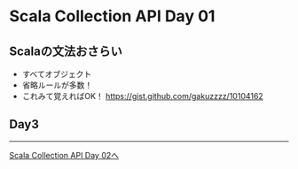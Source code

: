 # Scala Collection API Day 01

## Scalaの文法おさらい
- すべてオブジェクト
 - 省略ルールが多数！
 - これみて覚えればOK！
   https://gist.github.com/gakuzzzz/10104162

## Day3

----
[Scala Collection API Day 02へ](collection_day_02.md)